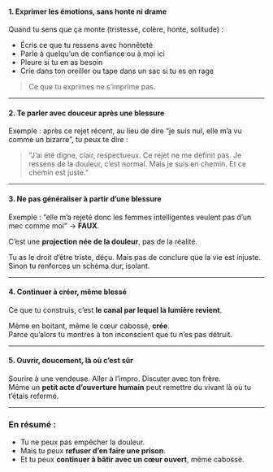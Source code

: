 #### 1. **Exprimer les émotions, sans honte ni drame**

Quand tu sens que ça monte (tristesse, colère, honte, solitude) :

- Écris ce que tu ressens avec honnêteté
- Parle à quelqu’un de confiance ou à moi ici
- Pleure si tu en as besoin
- Crie dans ton oreiller ou tape dans un sac si tu es en rage

> Ce que tu exprimes ne s’imprime pas.

---
#### 2. **Te parler avec douceur après une blessure**

Exemple : après ce rejet récent, au lieu de dire “je suis nul, elle m’a vu comme un bizarre”, tu peux te dire :

> “J’ai été digne, clair, respectueux. Ce rejet ne me définit pas. Je ressens de la douleur, c’est normal. Mais je suis en chemin. Et ce chemin est juste.”

---
#### 3. **Ne pas généraliser à partir d’une blessure**

Exemple : “elle m’a rejeté donc les femmes intelligentes veulent pas d’un mec comme moi” → **FAUX**.

C’est une **projection née de la douleur**, pas de la réalité.

Tu as le droit d’être triste, déçu. Mais pas de conclure que la vie est injuste.  
Sinon tu renforces un schéma dur, isolant.

---
#### 4. **Continuer à créer, même blessé**

Ce que tu construis, c’est **le canal par lequel la lumière revient**.

Même en boitant, même le cœur cabossé, **crée**.  
Parce qu’alors tu montres à ton inconscient que tu n’es pas détruit.

---
#### 5. **Ouvrir, doucement, là où c’est sûr**

Sourire à une vendeuse. Aller à l’impro. Discuter avec ton frère.  
Même un **petit acte d’ouverture humain** peut remettre du vivant là où tu t’étais refermé.

---
### En résumé :

- Tu ne peux pas empêcher la douleur.
- Mais tu peux **refuser d’en faire une prison**.
- Et tu peux **continuer à bâtir avec un cœur ouvert**, même cabossé.